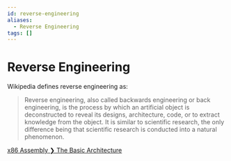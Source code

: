 ```yaml
---
id: reverse-engineering
aliases:
  - Reverse Engineering
tags: []
---
```


# Reverse Engineering

Wikipedia defines reverse engineering as:

> Reverse engineering, also called backwards engineering or back engineering, is the process by which an artificial object is deconstructed to reveal its designs, architecture, code, or to extract knowledge from the object. It is similar to scientific research, the only difference being that scientific research is conducted into a natural phenomenon.

[x86 Assembly ❯ The Basic Architecture](Programming/Cyber/x86-architecture.md#the-basic-architecture)
